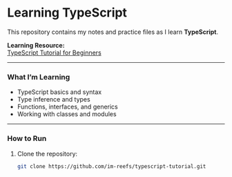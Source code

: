 # Learning TypeScript

This repository contains my notes and practice files as I learn **TypeScript**.

**Learning Resource:**  
[TypeScript Tutorial for Beginners](https://www.youtube.com/watch?v=SpwzRDUQ1GI)

---

### What I’m Learning
- TypeScript basics and syntax  
- Type inference and types  
- Functions, interfaces, and generics  
- Working with classes and modules  

---

### How to Run
1. Clone the repository:
   ```bash
   git clone https://github.com/im-reefs/typescript-tutorial.git
